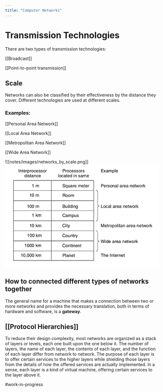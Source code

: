 ```yaml
---
title: "Computer Networks"
---
```

# Transmission Technologies
There are two types of transmission technologies:

[[Broadcast]]

[[Point-to-point transmission]]

## Scale
Networks can also be classified by their effectiveness by the distance they cover. Different technologies are used at different scales.

### Examples:

[[Personal Area Network]]

[[Local Area Network]]

[[Metropolitan Area Network]]

[[Wide Area Network]]

![[notes/images/networks_by_scale.png]]
![networks_by_scale](./images/networks_by_scale.png)

## How to connected different types of networks together

The general name for a machine that makes a connection between two or more networks and provides the necessary translation, both in terms of hardware and software, is a **gateway**.

## [[Protocol Hierarchies]]

To reduce their design complexity, most networks are organized as a stack of layers or levels, each one built upon the one below it. The number of layers, the name of each layer, the contents of each layer, and the function of each layer differ from network to network. The purpose of each layer is to offer certain services to the higher layers while shielding those layers from the details of how the offered services are actually implemented. In a sense, each layer is a kind of virtual machine, offering certain services to the layer above it.

#work-in-progress